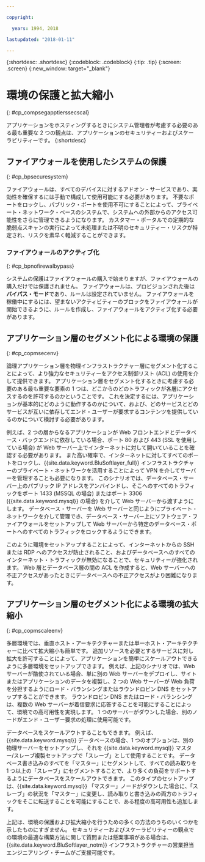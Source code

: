 ```yaml
---

copyright:

  years: 1994, 2018

lastupdated: "2018-01-11"

---
```


{:shortdesc: .shortdesc}
{:codeblock: .codeblock}
{:tip: .tip}
{:screen: .screen}
{:new_window: target="_blank"}

# 環境の保護と拡大縮小
{: #cp_compsegapptierssecscal}

アプリケーションをホスティングするときにシステム管理者が考慮する必要のある最も重要な 2 つの観点は、アプリケーションのセキュリティーおよびスケーラビリティーです。
{:shortdesc}

## ファイアウォールを使用したシステムの保護
{: #cp_bpsecuresystem}

ファイアウォールは、すべてのデバイスに対するアドオン・サービスであり、実効性を確保するには手動で構成して使用可能にする必要があります。 不要なポートをロックし、パブリック・ポートを使用不可にすることによって、プライベート・ネットワーク・ベースのシステムで、システムへの外部からのアクセス可能性をさらに管理できるようになります。 カスタマー・ポータルでの定期的な脆弱点スキャンの実行によって未処理または不明のセキュリティー・リスクが特定され、リスクを素早く軽減することができます。

### ファイアウォールのアクティブ化
{: #cp_bpnofirewalbypass}

システムの保護はファイアウォールの購入で始まりますが、ファイアウォールの購入だけでは保護されません。 ファイアウォールは、プロビジョンされた後は**バイパス・モード**であり、ルールは設定されていません。 ファイアウォールを稼働中にするには、望まないアクティビティーのブロックをファイアウォールが開始できるように、ルールを作成し、ファイアウォールをアクティブ化する必要があります。


## アプリケーション層のセグメント化による環境の保護
{: #cp_copmsecenv}

論理アプリケーション層を物理インフラストラクチャー層にセグメント化することによって、より強力なセキュリティーをアクセス制御リスト (ACL) の使用を介して提供できます。 アプリケーション層をセグメント化するときに考慮する必要のある最も重要な要素の 1 つは、どこからのどのトラフィックが各層にアクセスするのを許可するのかということです。 これを決定するには、アプリケーションが基本的にどのように動作するのかについて、および、どのサービスとどのサービスが互いに依存してエンド・ユーザーが要求するコンテンツを提供しているのかについて検討する必要があります。

例えば、2 つの層からなるアプリケーションが Web フロントエンドとデータベース・バックエンドに依存している場合、ポート 80 および 443 (SSL を使用している場合) が Web サーバー上でインターネットに対して開いていることを確認する必要があります。 また高い確率で、インターネットに対してすべてのポートをロックし、{{site.data.keyword.BluSoftlayer_full}} インフラストラクチャーのプライベート・ネットワークを活用することによって VPN を介してサーバーを管理することも必要になります。 このシナリオでは、データベース・サーバー上のパブリック IP アドレスをアンバインドし、そこへのすべてのトラフィックをポート 1433 (MSSQL の場合) またはポート 3306 ({{site.data.keyword.mysql}} の場合) を介して Web サーバーから渡すようにします。  データベース・サーバーを Web サーバーと同じようにプライベート・ネットワークを介して管理でき、データベース・サーバー上にソフトウェア・ファイアウォールをセットアップして Web サーバーから特定のデータベース・ポートへのすべてのトラフィックをロックするようにできます。

このように環境をセットアップすることによって、インターネットからの SSH または RDP へのアクセスが防止されること、およびデータベースへのすべてのインターネット・トラフィックが無効になることで、セキュリティーが強化されます。  Web 層とデータベース層の間の ACL を作成すると、Web サーバーへの不正アクセスがあったときにデータベースへの不正アクセスがより困難になります。

## アプリケーション層のセグメント化による環境の拡大縮小
{: #cp_copmscaleenv}

多層環境では、垂直ホスト・アーキテクチャーまたは単一ホスト・アーキテクチャーに比べて拡大縮小も簡単です。 追加リソースを必要とするサービスに対し拡大を許可することによって、アプリケーションを簡単にスケールアウトできるように多層環境をセットアップできます。 例えば、上記のシナリオでは、Web サーバーが酷使されている場合、単に別の Web サーバーをデプロイし、サイトまたはアプリケーションのデータを複製し、2 つの Web サーバーが Web 負荷を分担するようにロード・バランシングまたはラウンドロビン DNS をセットアップすることができます。 ラウンドロビン DNS またはロード・バランシングは、複数の Web サーバーが着信要求に応答することを可能にすることによって、環境での高可用性を実現します。  1 つのサーバーがダウンした場合、別のノードがエンド・ユーザー要求の処理に使用可能です。

データベースをスケールアウトすることもできます。 例えば、{{site.data.keyword.mysql}} データベースの場合、1 つのオプションは、別の物理サーバーをセットアップし、それを {{site.data.keyword.mysql}} マスター/スレーブ複製セットアップで「スレーブ」として使用することです。  データベース書き込みのすべてを「マスター」にセグメントして、すべての読み取りを 1 つ以上の「スレーブ」にセグメントすることで、より多くの負荷をサポートするようにデータベースをスケールアウトできます。  このタイプのセットアップは、{{site.data.keyword.mysql}} 「マスター」ノードがダウンした場合に、「スレーブ」の状況を「マスター」に変更し、読み取りと書き込みの両方のトラフィックをそこに転送することを可能にすることで、ある程度の高可用性も追加します。

上記は、環境の保護および拡大縮小を行うための多くの方法のうちのいくつかを示したものにすぎません。 セキュリティーおよびスケーラビリティーの観点での環境の最適な構築方法に関して質問または懸案事項がある場合は、{{site.data.keyword.BluSoftlayer_notm}} インフラストラクチャーの営業担当エンジニアリング・チームがご支援可能です。
